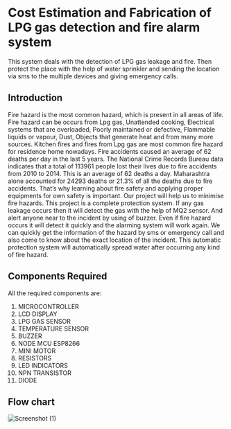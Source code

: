 # Cost Estimation and Fabrication of LPG gas detection and fire alarm system
This system deals with the detection of LPG gas leakage and fire. Then protect the place with the help of water sprinkler and sending the location via sms to the multiple devices and giving emergency calls.
## Introduction
Fire hazard is the most common hazard, which is present in all areas of life. Fire hazard can be occurs from Lpg gas, Unattended cooking, Electrical systems that are overloaded, Poorly maintained or defective, Flammable liquids or vapour, Dust, Objects that generate heat and from many more sources. Kitchen fires and fires from Lpg gas are most common fire hazard for residence home nowadays. Fire accidents caused an average of 62 deaths per day in the last 5 years. The National Crime Records Bureau data indicates that a total of 113961 people lost their lives due to fire accidents from 2010 to 2014. This is an average of 62 deaths a day. Maharashtra alone accounted for 24293 deaths or 21.3% of all the deaths due to fire accidents. That’s why learning about fire safety and applying proper equipments for own safety is important. Our project will help us to minimise fire hazards. This project is a complete protection system. If any gas leakage occurs then it will detect the gas with the help of MQ2 sensor. And alert anyone near to the incident by using of buzzer. Even if fire hazard occurs it will detect it quickly and the alarming system will work again. We can quickly get the information of the hazard by sms or emergency call and also come to know about the exact location of the incident. This automatic protection system will automatically spread water after occurring any kind of fire hazard.
## Components Required
All the required components are:
1) MICROCONTROLLER
2) LCD DISPLAY
3) LPG GAS SENSOR
4) TEMPERATURE SENSOR
5) BUZZER
6) NODE MCU ESP8266
7) MINI MOTOR
8) RESISTORS
9) LED INDICATORS
10) NPN TRANSISTOR
11) DIODE
## Flow chart
![Screenshot (1)](https://github.com/aindri7/Cost-Estimation-and-Fabrication-of-LPG-Gas-Detection-Fire-Alarm-System/assets/75011539/d3214f57-599e-43b3-97e0-9e690e238676)
